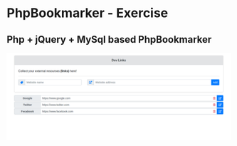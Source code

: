 # PhpBookmarker - Exercise
Php + jQuery + MySql based PhpBookmarker
---

![PhpBookmarker](https://github.com/r4nd3l/PhpBookmarker/blob/master/img/sample.png)
